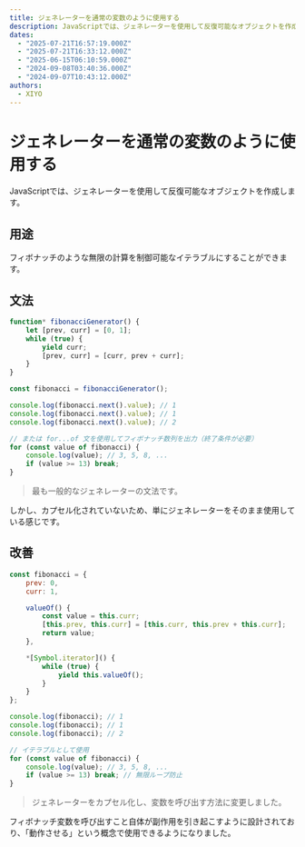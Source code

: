 ```yaml
---
title: ジェネレーターを通常の変数のように使用する
description: JavaScriptでは、ジェネレーターを使用して反復可能なオブジェクトを作成します。
dates:
  - "2025-07-21T16:57:19.000Z"
  - "2025-07-21T16:33:12.000Z"
  - "2025-06-15T06:10:59.000Z"
  - "2024-09-08T03:40:36.000Z"
  - "2024-09-07T10:43:12.000Z"
authors:
  - XIYO
---
```

# ジェネレーターを通常の変数のように使用する

JavaScriptでは、ジェネレーターを使用して反復可能なオブジェクトを作成します。

## 用途

フィボナッチのような無限の計算を制御可能なイテラブルにすることができます。

## 文法

```javascript
function* fibonacciGenerator() {
    let [prev, curr] = [0, 1];
    while (true) {
        yield curr;
        [prev, curr] = [curr, prev + curr];
    }
}

const fibonacci = fibonacciGenerator();

console.log(fibonacci.next().value); // 1
console.log(fibonacci.next().value); // 1
console.log(fibonacci.next().value); // 2

// または for...of 文を使用してフィボナッチ数列を出力（終了条件が必要）
for (const value of fibonacci) {
    console.log(value); // 3, 5, 8, ...
    if (value >= 13) break;
}
```

> 最も一般的なジェネレーターの文法です。

しかし、カプセル化されていないため、単にジェネレーターをそのまま使用している感じです。

## 改善

```javascript
const fibonacci = {
    prev: 0,
    curr: 1,

    valueOf() {
        const value = this.curr;
        [this.prev, this.curr] = [this.curr, this.prev + this.curr];
        return value;
    },

    *[Symbol.iterator]() {
        while (true) {
            yield this.valueOf();
        }
    }
};

console.log(fibonacci); // 1
console.log(fibonacci); // 1
console.log(fibonacci); // 2

// イテラブルとして使用
for (const value of fibonacci) {
    console.log(value); // 3, 5, 8, ...
    if (value >= 13) break; // 無限ループ防止
}
```

> ジェネレーターをカプセル化し、変数を呼び出す方法に変更しました。

フィボナッチ変数を呼び出すこと自体が副作用を引き起こすように設計されており、「動作させる」という概念で使用できるようになりました。

